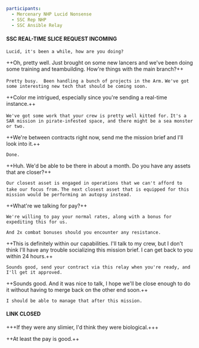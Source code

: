 ```yaml
participants:
  - Mercenary NHP Lucid Nonsense
  - SSC Rep NHP
  - SSC Ansible Relay
```


#### SSC REAL-TIME SLICE REQUEST INCOMING

`Lucid, it's been a while, how are you doing?`

++Oh, pretty well.  Just brought on some new lancers and we've been doing some training and teambuilding.  How're things with the main branch?++

`Pretty busy.  Been handling a bunch of projects in the Arm.`
`We've got some interesting new tech that should be coming soon.`

++Color me intrigued, especially since you're sending a real-time instance.++

`We've got some work that your crew is pretty well kitted for.`
`It's a SAR mission in pirate-infested space, and there might be a sea monster or two.`

++We're between contracts right now, send me the mission brief and I'll look into it.++

`Done.`

++Huh.  We'd be able to be there in about a month.  Do you have any assets that are closer?++

`Our closest asset is engaged in operations that we can't afford to take our focus from.`
`The next closest asset that is equipped for this mission would be performing an autopsy instead.`

++What're we talking for pay?++

`We're willing to pay your normal rates, along with a bonus for expediting this for us.`

`And 2x combat bonuses should you encounter any resistance.`

++This is definitely within our capabilities.  I'll talk to my crew, but I don't think I'll have any trouble socializing this mission brief.  I can get back to you within 24 hours.++

`Sounds good, send your contract via this relay when you're ready, and I'll get it approved.`

++Sounds good.  And it was nice to talk, I hope we'll be close enough to do it without having to merge back on the other end soon.++

`I should be able to manage that after this mission.`

#### LINK CLOSED

+++If they were any slimier, I'd think they were biological.+++

++At least the pay is good.++
